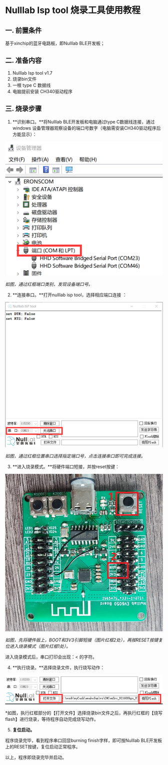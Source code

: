 # Nulllab Isp tool 烧录工具使用教程

## 一. 前置条件

基于xinchip的蓝牙电路板，即Nulllab BLE开发板；

## 二. 准备内容

1. Nulllab Isp tool v1.7
2. 烧录bin文件
3. 一根 type C 数据线
4. 电脑提前安装 CH340驱动程序 

## 三. 烧录步骤

1. **识别串口。**将Nulllab BLE开发板和电脑通过type C数据线连接，通过windows 设备管理器观察设备的端口号数字（电脑需安装CH340驱动程序后方能显示）：

![image-20210829235511211](./readme_pic/figure1.png)

*如图，通过红框端口类别，发现设备端口号。*


2. **连接串口。**打开nulllab isp tool，选择相应端口连接 ：

![image-20210829235720898](./readme_pic/figure2.png)

*如图，通过红框位置串口选择指定端口号，点击连接串口即可完成连接。*

3. **进入烧录模式。**将硬件端口短接，并按reset按键：

![](./readme_pic/board_sample.jpg)

*如图，先将硬件版上，BOOT和3V3引脚短接（图片红框2处），再按RESET按键复位进入烧录模式（图片红框1处）。*

进入烧录模式后，串口打印会出现：< 的字符。

4. **执行烧录。**选择烧录文件，执行烧写动作：

![image-20210830000754971](./readme_pic/figure3.png)

*如图，执行红框部分的【打开文件】选择烧录bin文件之后，再执行红框的【烧写flash】进行烧录，等待程序自动完成烧写动作。

5. **复位启动。**

程序烧录完毕，看到程序串口回显burning finish字样，即可按Nulllab BLE开发板上的RESET按键，复位启动正常程序。



以上，程序即烧录完毕并启动。